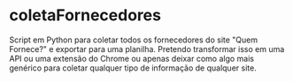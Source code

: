 # coletaFornecedores
Script em Python para coletar todos os fornecedores do site "Quem Fornece?" e exportar para uma planilha. Pretendo transformar isso em uma API ou uma extensão do Chrome ou apenas deixar como algo mais genérico para coletar qualquer tipo de informação de qualquer site.
